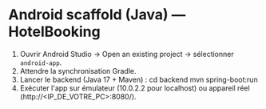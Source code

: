 # Android scaffold (Java) — HotelBooking

1. Ouvrir Android Studio → Open an existing project → sélectionner `android-app`.
2. Attendre la synchronisation Gradle.
3. Lancer le backend (Java 17 + Maven) :
   cd backend
   mvn spring-boot:run
4. Exécuter l'app sur émulateur (10.0.2.2 pour localhost) ou appareil réel (http://<IP_DE_VOTRE_PC>:8080/).
